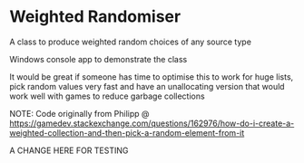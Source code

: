 # Weighted Randomiser
 A class to produce weighted random choices of any source type
 
Windows console app to demonstrate the class
 
It would be great if someone has time to optimise this to work for huge lists, pick random values very fast and have an unallocating version that would work well 
with games to reduce garbage collections
 
NOTE: Code originally from Philipp @ https://gamedev.stackexchange.com/questions/162976/how-do-i-create-a-weighted-collection-and-then-pick-a-random-element-from-it

A CHANGE HERE FOR TESTING